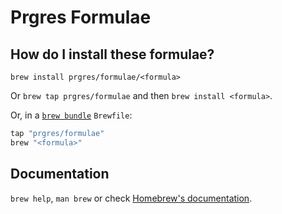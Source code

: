 # Prgres Formulae

## How do I install these formulae?

`brew install prgres/formulae/<formula>`

Or `brew tap prgres/formulae` and then `brew install <formula>`.

Or, in a [`brew bundle`](https://github.com/Homebrew/homebrew-bundle) `Brewfile`:

```ruby
tap "prgres/formulae"
brew "<formula>"
```

## Documentation

`brew help`, `man brew` or check [Homebrew's documentation](https://docs.brew.sh).
